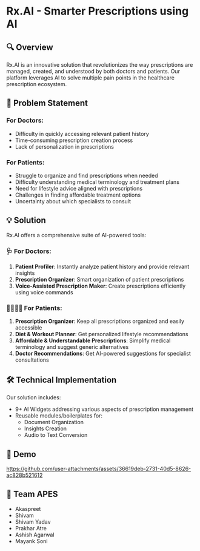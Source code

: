 # Rx.AI - Smarter Prescriptions using AI


## 🔍 Overview

Rx.AI is an innovative solution that revolutionizes the way prescriptions are managed, created, and understood by both doctors and patients. Our platform leverages AI to solve multiple pain points in the healthcare prescription ecosystem.

## 🎯 Problem Statement

### For Doctors:
- Difficulty in quickly accessing relevant patient history
- Time-consuming prescription creation process
- Lack of personalization in prescriptions

### For Patients:
- Struggle to organize and find prescriptions when needed
- Difficulty understanding medical terminology and treatment plans
- Need for lifestyle advice aligned with prescriptions
- Challenges in finding affordable treatment options
- Uncertainty about which specialists to consult

## 💡 Solution

Rx.AI offers a comprehensive suite of AI-powered tools:

### 🩺 For Doctors:
1. **Patient Profiler**: Instantly analyze patient history and provide relevant insights
2. **Prescription Organizer**: Smart organization of patient prescriptions
3. **Voice-Assisted Prescription Maker**: Create prescriptions efficiently using voice commands

### 👨‍👩‍👧‍👦 For Patients:
1. **Prescription Organizer**: Keep all prescriptions organized and easily accessible
2. **Diet & Workout Planner**: Get personalized lifestyle recommendations
3. **Affordable & Understandable Prescriptions**: Simplify medical terminology and suggest generic alternatives
4. **Doctor Recommendations**: Get AI-powered suggestions for specialist consultations

## 🛠️ Technical Implementation

Our solution includes:
- 9+ AI Widgets addressing various aspects of prescription management
- Reusable modules/boilerplates for:
  - Document Organization
  - Insights Creation
  - Audio to Text Conversion

## 🎥 Demo

https://github.com/user-attachments/assets/36619deb-2731-40d5-8626-ac828b521612

## 👥 Team APES

- Akaspreet
- Shivam
- Shivam Yadav
- Prakhar Atre
- Ashish Agarwal
- Mayank Soni
